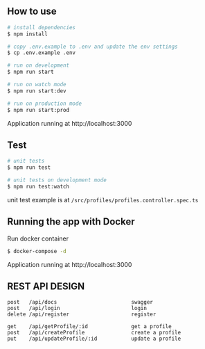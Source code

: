 ## How to use

```bash
# install dependencies
$ npm install

# copy .env.example to .env and update the env settings
$ cp .env.example .env

# run on development
$ npm run start

# run on watch mode
$ npm run start:dev

# run on production mode
$ npm run start:prod
```

Application running at http://localhost:3000



## Test

```bash
# unit tests
$ npm run test

# unit tests on development mode
$ npm run test:watch
```

unit test example is at `/src/profiles/profiles.controller.spec.ts`



## Running the app with Docker

Run docker container

```bash
$ docker-compose -d
```

Application running at http://localhost:3000


## REST API DESIGN

```
post   /api/docs              	 	    swagger
post   /api/login              	 	    login
delete /api/register            	 	register

get    /api/getProfile/:id              get a profile
post   /api/createProfile              	create a profile
put    /api/updateProfile/:id           update a profile
```
